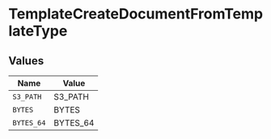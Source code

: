 # TemplateCreateDocumentFromTemplateType


## Values

| Name       | Value      |
| ---------- | ---------- |
| `S3_PATH`  | S3_PATH    |
| `BYTES`    | BYTES      |
| `BYTES_64` | BYTES_64   |